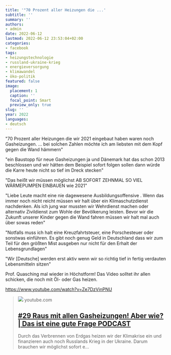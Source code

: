 ```yaml
---
title: '"70 Prozent aller Heizungen die ...'
subtitle: ''
summary: ''
authors:
- admin
date: 2022-06-12
lastmod: 2022-06-12 23:53:04+02:00
categories:
- facebook
tags:
- heizungstechnologie
- russland-ukraine-krieg
- energieversorgung
- klimawandel
- öko-politik
featured: false
image:
  placement: 1
  caption: ''
  focal_point: Smart
  preview_only: true
slug: ''
year: 2022
languages:
- deutsch
---
```


"70 Prozent aller Heizungen die wir 2021 eingebaut haben waren noch Gasheizungen. ... bei solchen Zahlen möchte ich am liebsten mit dem Kopf gegen die Wand hämmern"

"ein Baustopp für neue Gasheizungen ja und Dänemark
hat das schon 2013 beschlossen und wir hätten dem Beispiel sofort folgen sollen dann würde die Karre heute nicht so tief im Dreck stecken"

"Das heißt wir müssen möglichst AB SOFORT ZEHNMAL SO VIEL WÄRMEPUMPEN EINBAUEN wie 2021"

"Liebe Leute macht eine nie dagewesene Ausbildungsoffensive . Wenn das immer noch nicht reicht müssen wir halt über ein Klimaschutzdienst nachdenken. Als ich jung war mussten wir Wehrdienst machen oder alternativ Zivildienst zum
Wohle der Bevölkerung leisten. Bevor wir die Zukunft unserer Kinder gegen die Wand fahren müssen wir halt mal auch über sowas reden"

"Notfalls muss ich halt eine Kreuzfahrtsteuer, eine Porschesteuer
oder sonstwas einführen. Es gibt noch genug Geld in Deutschland dass wir zum Teil für den größten Mist ausgeben nur nicht für den Erhalt der Lebensgrundlagen"

"Wir [Deutsche] werden erst aktiv wenn wir so richtig tief in fertig verdauten Lebensmitteln sitzen"

Prof. Quasching mal wieder in Höchstform! Das Video solltet ihr allen schicken, die noch mit Öl- oder Gas heizen.

https://www.youtube.com/watch?v=Ze7DzVinPNU
> [![](https://i.ytimg.com/vi/Ze7DzVinPNU/maxresdefault.jpg)](https://www.youtube.com/watch?v=Ze7DzVinPNU)
> youtube.com
> ## [#29 Raus mit allen Gasheizungen! Aber wie? | Das ist eine gute Frage PODCAST](https://www.youtube.com/watch?v=Ze7DzVinPNU)
>
>Durch das Verbrennen von Erdgas heizen wir der Klimakrise ein und finanzieren auch noch Russlands Krieg in der Ukraine. Darum brauchen wir möglichst sofort e...